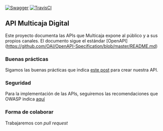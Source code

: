 [![Swagger](http://online.swagger.io/validator?url=https://raw.githubusercontent.com/Multicaja/api/master/api-users.yml)](https://raw.githubusercontent.com/Multicaja/api/master/api-users.yml) [![TravisCI](https://travis-ci.org/Multicaja/api.svg?branch=master)](https://travis-ci.org/Multicaja/api/)
 
## API Multicaja Digital

Este proyecto documenta las APIs que Multicaja expone al público y a sus propios canales. El documento sigue el estándar [OpenAPI] (https://github.com/OAI/OpenAPI-Specification/blob/master/README.md)

### Buenas prácticas

Sigamos las buenas prácticas que indica [este post](http://www.vinaysahni.com/best-practices-for-a-pragmatic-restful-api) para crear nuestra API.

### Seguridad

Para la implementación de las APIs, seguiremos las recomendaciones que OWASP indica [aquí](https://www.owasp.org/index.php/REST_Security_Cheat_Sheet)

### Forma de colaborar

Trabajaremos con *pull request*
